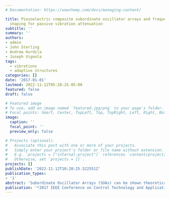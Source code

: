 ```yaml
---
# Documentation: https://wowchemy.com/docs/managing-content/

title: Piezoelectric composite subordinate oscillator arrays and frequency response
  shaping for passive vibration attenuation
subtitle: ''
summary: ''
authors:
- admin
- John Sterling
- Andrew Kurdila
- Joseph Vignola
tags: 
  - vibrations
  - adaptive structures
categories: []
date: '2017-01-01'
lastmod: 2022-11-12T05:28:25-05:00
featured: false
draft: false

# Featured image
# To use, add an image named `featured.jpg/png` to your page's folder.
# Focal points: Smart, Center, TopLeft, Top, TopRight, Left, Right, BottomLeft, Bottom, BottomRight.
image:
  caption: ''
  focal_point: ''
  preview_only: false

# Projects (optional).
#   Associate this post with one or more of your projects.
#   Simply enter your project's folder or file name without extension.
#   E.g. `projects = ["internal-project"]` references `content/project/deep-learning/index.md`.
#   Otherwise, set `projects = []`.
projects: []
publishDate: '2022-11-12T10:28:25.522551Z'
publication_types:
- '1'
abstract: 'Subordinate Oscillator Arrays (SOAs) can be shown theoretically to provide vibration attenuation that is characterized by a frequency response function with a magnitude that is approximately flat over a finite bandwidth. However, the actual performance of SOA designs can suffer due to uncertainties in the structural parameters of the host and SOA. In this paper, we describe a piezoelectric composite SOA that can be used either actively or passively to account or correct for uncertainties in structural parameters that result from fabrication. This paper uses thermodynamic variational principles to derive the equations of motion for the active SOA formed using piezoelectric composites. We discuss techniques to optimize vibration attenuation for the SOA with fabrication errors using the piezoelectric appendages in the SOA.'
publication: '*2017 IEEE Conference on Control Technology and Applications (CCTA)*'
---
```

